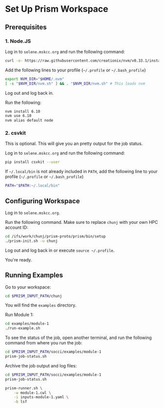 # Set Up Prism Workspace

## Prerequisites

### 1. Node.JS

Log in to `selene.mskcc.org` and run the following command:

```bash
curl -o- https://raw.githubusercontent.com/creationix/nvm/v0.33.1/install.sh | bash
```

Add the following lines to your profile (`~/.profile` or `~/.bash_profile`)

```bash
export NVM_DIR="$HOME/.nvm"
[ -s "$NVM_DIR/nvm.sh" ] && . "$NVM_DIR/nvm.sh" # This loads nvm
```

Log out and log back in.

Run the following:

```bash
nvm install 6.10
nvm use 6.10
nvm alias default node
```

### 2. csvkit

This is optional. This will give you an pretty output for the job status.

Log in to `selene.mskcc.org` and run the following command:

```bash
pip install csvkit --user
```

If `~/.local/bin` is not already included in `PATH`, add the following line to your profile (`~/.profile` or `~/.bash_profile`) 

```bash
PATH="$PATH:~/.local/bin"
```

## Configuring Workspace

Log in to `selene.mskcc.org`.

Run the following command. Make sure to replace `chunj` with your own HPC account ID:

```bash
cd /ifs/work/chunj/prism-proto/prism/bin/setup
./prism-init.sh -u chunj
```


Log out and log back in or execute `source ~/.profile`.

You're ready.

## Running Examples

Go to your workspace:

```bash
cd $PRISM_INPUT_PATH/chunj
```

You will find the `examples` directory.

Run Module 1:

```bash
cd examples/module-1
./run-example.sh
```

To see the status of the job, open another terminal, and run the following command from where you run the job:

```bash
cd $PRISM_INPUT_PATH/socci/examples/module-1
prism-job-status.sh
```

Archive the job output and log files:

```bash
cd $PRISM_INPUT_PATH/socci/examples/module-1
prism-job-status.sh
```

```bash
prism-runner.sh \
    -w module-1.cwl \
    -i inputs-module-1.yaml \
    -b lsf
```
